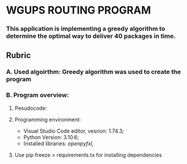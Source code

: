 # WGUPS ROUTING PROGRAM

### This application is implementing a greedy algorithm to determine the optimal way to deliver 40 packages in time.


## Rubric 
### <b>A. Used algoirthm:</b> Greedy algorithm was used to create the program
### <b>B. Program overview:</b> 
1. Pesudocode:
2. Programming environment: 
    - Visual Studio Code editor, vesrion: 1.74.3; 
    - Python Version: 3.10.6;
    - Installed libraries: <i>openpyfxl, </i>


3. Use pip freeze > requirements.tx for installing dependencies